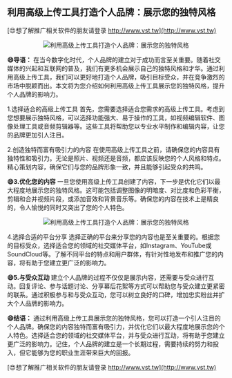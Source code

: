 ## **利用高级上传工具打造个人品牌：展示您的独特风格**

[😍想了解推广相关软件的朋友请登录 http://www.vst.tw](http://www.vst.tw)

 <center><img src="https://vst.tw/MP4/tuiguang/png/7.png" alt="利用高级上传工具打造个人品牌：展示您的独特风格"></center>

**😄导语：**
在当今数字化时代，个人品牌的建立对于成功而言至关重要。随着社交媒体的兴起和互联网的普及，我们有更多机会展示自己的独特风格和才华。通过利用高级上传工具，我们可以更好地打造个人品牌，吸引目标受众，并在竞争激烈的市场中脱颖而出。本文将为您介绍如何利用高级上传工具展示您的独特风格，提升个人品牌的影响力。

1.选择适合的高级上传工具
首先，您需要选择适合您需求的高级上传工具。考虑到您想要展示独特风格，可以选择功能强大、易于操作的工具，如视频编辑软件、图像处理工具或音频剪辑器等。这些工具将帮助您以专业水平制作和编辑内容，让您的品牌更加引人注目。

2.创造独特而富有吸引力的内容
在使用高级上传工具之前，请确保您的内容具有独特性和吸引力。无论是照片、视频还是音频，都应该反映您的个人风格和特点。精心策划内容，确保它们与您的品牌形象一致，并且能够引起受众的共鸣。

**😄3.优化您的内容**
一旦您使用高级上传工具创建了内容，下一步是优化它们以最大程度地展示您的独特风格。这可能包括调整图像的明暗度、对比度和色彩平衡，剪辑和合并视频片段，或添加音效和背景音乐等。确保您的内容在技术上是精良的，令人愉悦的同时又突出了您的个人特色。

 <center><img src="https://vst.tw/MP4/tuiguang/png/7.png" alt="利用高级上传工具打造个人品牌：展示您的独特风格"></center>

4.选择合适的平台分享
选择正确的平台来分享您的内容也是至关重要的。根据您的目标受众，选择适合您的领域的社交媒体平台，如Instagram、YouTube或SoundCloud等。了解不同平台的特点和用户群体，有针对性地发布和推广您的内容，将有助于您建立更广泛的影响力。

**😄5.与受众互动**
建立个人品牌的过程不仅仅是展示内容，还需要与受众进行互动。回复评论、参与话题讨论、分享幕后花絮等方式可以帮助您与受众建立更紧密的联系。通过积极参与和与受众互动，您可以树立良好的口碑，增加忠实粉丝并扩大个人品牌的影响力。

**😄结语：**
通过利用高级上传工具展示您的独特风格，您可以打造一个引人注目的个人品牌。确保您的内容独特而富有吸引力，并优化它们以最大程度地展示您的个人特色。选择适合您的领域的社交媒体平台，并与受众进行互动，将有助于您建立更广泛的影响力。记住，个人品牌的建立是一个长期过程，需要持续的努力和投入，但它能够为您的职业生涯带来巨大的回报。

[😍想了解推广相关软件的朋友请登录 http://www.vst.tw](http://www.vst.tw)



